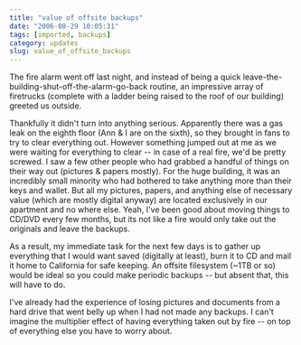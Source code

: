 ```yaml
---
title: "value of offsite backups"
date: "2006-08-29 10:05:31"
tags: [imported, backups]
category: updates
slug: value_of_offsite_backups
---
```


The fire alarm went off last night, and instead of being a quick leave-the-building-shut-off-the-alarm-go-back routine, an impressive array of firetrucks (complete with a ladder being raised to the roof of our building) greeted us outside.

Thankfully it didn't turn into anything serious. Apparently there was a gas leak on the eighth floor (Ann & I are on the sixth), so they brought in fans to try to clear everything out. However something jumped out at me as we were waiting for everything to clear -- in case of a real fire, we'd be pretty screwed. I saw a few other people who had grabbed a handful of things on their way out (pictures & papers mostly). For the huge building, it was an incredibly small minority who had bothered to take anything more than their keys and wallet. But all my pictures, papers, and anything else of necessary value (which are mostly digital anyway) are located exclusively in our apartment and no where else. Yeah, I've been good about moving things to CD/DVD every few months, but its not like a fire would only take out the originals and leave the backups.

As a result, my immediate task for the next few days is to gather up everything that I would want saved (digitally at least), burn it to CD and mail it home to California for safe keeping. An offsite filesystem (~1TB or so) would be ideal so you could make periodic backups -- but absent that, this will have to do.

I've already had the experience of losing pictures and documents from a hard drive that went belly up when I had not made any backups. I can't imagine the multiplier effect of having everything taken out by fire -- on top of everything else you have to worry about.
